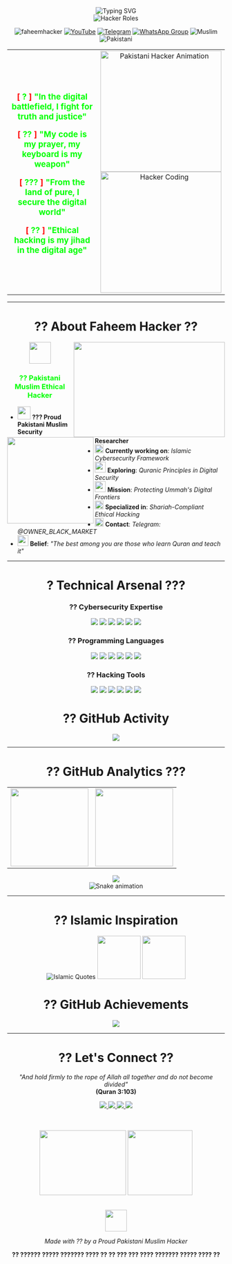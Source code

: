 <!-- ?? PAKISTANI MUSLIM HACKER ANIMATED BANNER -->
<div align="center">
  <img src="https://readme-typing-svg.demolab.com?font=Fira+Code&weight=700&size=30&duration=3000&pause=1000&color=00FF00&background=000000&center=true&vCenter=true&width=1000&height=100&lines=??+PAKISTANI+MUSLIM+ETHICAL+HACKER;??+ASSALAMU+ALAIKUM+FELLOW+HACKERS;?+IDENTITY+VERIFIED:+FAHEEM+HACKER+??;???+PAKISTANI+MUSLIM+ETHICAL+HACKER;??+IN+THE+NAME+OF+ALLAH+THE+MOST+MERCIFUL" alt="Typing SVG" />
</div>

<div align="center">
  <img src="https://readme-typing-svg.herokuapp.com?font=Matrix+Code+NFI&weight=700&size=32&duration=2000&pause=1000&color=00FF00&center=true&vCenter=true&width=700&height=70&lines=PAKISTANI+ETHICAL+HACKER;MUSLIM+SECURITY+RESEARCHER;QURAN+GUIDED+HACKER;DIGITAL+MUJAHID;CYBERSECURITY+EXPERT+???" alt="Hacker Roles" />
</div>

<p align="center"> 
  <img src="https://komarev.com/ghpvc/?username=faheemhacker&label=Profile%20views&color=00ff00&style=flat-square&logo=ghost" alt="faheemhacker" />
  <a href="https://www.youtube.com/@faheemhacker8183"><img src="https://img.shields.io/youtube/channel/subscribers/UCiKcQN5fu7Cl9zNnk84yNhA?style=flat-square&logo=youtube&label=YouTube&color=FF0000" alt="YouTube"/></a>
  <a href="https://t.me/OWNER_BLACK_MARKET"><img src="https://img.shields.io/badge/Telegram-2CA5E0?style=for-the-badge&logo=telegram&logoColor=white" alt="Telegram"/></a>
  <a href="#"><img src="https://img.shields.io/badge/WhatsApp_Group-25D366?style=for-the-badge&logo=whatsapp&logoColor=white" alt="WhatsApp Group"/></a>
  <img src="https://img.shields.io/badge/Religion-Islam-009000?style=for-the-badge&logo=star-of-david&logoColor=white" alt="Muslim" />
  <img src="https://img.shields.io/badge/Nationality-Pakistani-00401A?style=for-the-badge&logo=globe&logoColor=white" alt="Pakistani" />
</p>

<!-- ? PAKISTANI HACKER ATTITUDE QUOTE -->
<div align="center">
  <table border="0" align="center">
    <tr border="0">
      <td width="50%" align="center">
        <div align="center">
          <h3>
            <p><span style="color: #ff0000;">[</span> <span style="color: #00ff00;">?</span> <span style="color: #ff0000;">]</span> <span style="color: #00ff00;">"In the digital battlefield, I fight for truth and justice"</span></p>
            <p><span style="color: #ff0000;">[</span> <span style="color: #00ff00;">??</span> <span style="color: #ff0000;">]</span> <span style="color: #00ff00;">"My code is my prayer, my keyboard is my weapon"</span></p>
            <p><span style="color: #ff0000;">[</span> <span style="color: #00ff00;">???</span> <span style="color: #ff0000;">]</span> <span style="color: #00ff00;">"From the land of pure, I secure the digital world"</span></p>
            <p><span style="color: #ff0000;">[</span> <span style="color: #00ff00;">??</span> <span style="color: #ff0000;">]</span> <span style="color: #00ff00;">"Ethical hacking is my jihad in the digital age"</span></p>
          </h3>
        </div>
      </td>
      <td width="50%" align="center">
        <img align="center" width="280" src="https://media.giphy.com/media/L1R1tvI9svkIWwpV4r/giphy.gif" alt="Pakistani Hacker Animation"/>
        <img align="center" width="280" src="https://media.giphy.com/media/qgQUggAC3Pfv687qPC/giphy.gif" alt="Hacker Coding"/>
      </td>
    </tr>
  </table>
</div>

<hr/>

<!-- ?? ABOUT PAKISTANI MUSLIM HACKER -->
<h1 align="center">?? About Faheem Hacker ??</h1>

<div align="center">
  <img src="https://media.giphy.com/media/Xed7bGPHSwQ8WLPu9C/giphy.gif" width="350" height="220" align="right" />
  <img src="https://media.giphy.com/media/juua9i2c2fA0AIp2iq/giphy.gif" width="200" height="200" align="left" />
  
  <!-- Animated Islamic Star -->
  <div align="center">
    <img src="https://media.giphy.com/media/hU6VlqZeM5Tz34aC2k/giphy.gif" width="50" height="50" />
    <h3 style="color: #00ff00;">?? Pakistani Muslim Ethical Hacker</h3>
  </div>
  
  <ul style="text-align: left;">
    <li> <img src="https://media.giphy.com/media/WUlplcMpOCEmTGBtBW/giphy.gif" width="30"> <b>??? Proud Pakistani Muslim Security Researcher</b> </li>
    <li> <img src="https://media.giphy.com/media/QssGEmpkyEOhBCb7e1/giphy.gif" width="20"> <b>Currently working on</b>: <i>Islamic Cybersecurity Framework</i> </li>
    <li> <img src="https://media.giphy.com/media/cYU6YcPE5YlJxh6otp/giphy.gif" width="25"> <b>Exploring</b>: <i>Quranic Principles in Digital Security</i> </li>
    <li> <img src="https://media.giphy.com/media/u1WhXLjwgcXpHJBMRM/giphy.gif" width="25"> <b>Mission</b>: <i>Protecting Ummah's Digital Frontiers</i> </li>
    <li> <img src="https://media.giphy.com/media/MdA16VIoXKKxNE8Stk/giphy.gif" width="20"> <b>Specialized in</b>: <i>Shariah-Compliant Ethical Hacking</i> </li>
    <li> <img src="https://media.giphy.com/media/KxlbRn0HuTW7gDgvVK/giphy.gif" width="20"> <b>Contact</b>: <i>Telegram: @OWNER_BLACK_MARKET</i> </li>
    <li> <img src="https://media.giphy.com/media/l4Ep8Z2AVUEFlO4i4/giphy.gif" width="25"> <b>Belief</b>: <i>"The best among you are those who learn Quran and teach it"</i> </li>
  </ul>
</div>

<hr/>

<!-- ? TECHNICAL ARSENAL WITH PAKISTANI THEME -->
<h1 align="center">? Technical Arsenal ???</h1>

<!-- CYBERSECURITY SKILLS -->
<h3 align="center">?? Cybersecurity Expertise</h3>
<p align="center">
  <img src="https://img.shields.io/badge/Penetration_Testing-FF6B6B?style=for-the-badge&logo=target&logoColor=white" />
  <img src="https://img.shields.io/badge/Ethical_Hacking-4ECDC4?style=for-the-badge&logo=key&logoColor=white" />
  <img src="https://img.shields.io/badge/Bug_Bounty-45B7D1?style=for-the-badge&logo=bug&logoColor=white" />
  <img src="https://img.shields.io/badge/Network_Security-96CEB4?style=for-the-badge&logo=network&logoColor=white" />
  <img src="https://img.shields.io/badge/Web_Security-FAE100?style=for-the-badge&logo=web&logoColor=black" />
  <img src="https://img.shields.io/badge/Digital_Forensics-FFA500?style=for-the-badge&logo=magnifying-glass&logoColor=white" />
</p>

<!-- PROGRAMMING LANGUAGES -->
<h3 align="center">?? Programming Languages</h3>
<p align="center">
  <img src="https://img.shields.io/badge/Python-3776AB?style=for-the-badge&logo=python&logoColor=white" />
  <img src="https://img.shields.io/badge/JavaScript-F7DF1E?style=for-the-badge&logo=javascript&logoColor=black" />
  <img src="https://img.shields.io/badge/Bash-4EAA25?style=for-the-badge&logo=gnu-bash&logoColor=white" />
  <img src="https://img.shields.io/badge/PowerShell-5391FE?style=for-the-badge&logo=powershell&logoColor=white" />
  <img src="https://img.shields.io/badge/SQL-4479A1?style=for-the-badge&logo=mysql&logoColor=white" />
  <img src="https://img.shields.io/badge/C++-00599C?style=for-the-badge&logo=c%2B%2B&logoColor=white" />
</p>

<!-- TOOLS & TECHNOLOGIES -->
<h3 align="center">?? Hacking Tools</h3>
<p align="center">
  <img src="https://img.shields.io/badge/Kali_Linux-557C94?style=for-the-badge&logo=kalilinux&logoColor=white" />
  <img src="https://img.shields.io/badge/Metasploit-FF0000?style=for-the-badge&logo=metasploit&logoColor=white" />
  <img src="https://img.shields.io/badge/Wireshark-1679A7?style=for-the-badge&logo=wireshark&logoColor=white" />
  <img src="https://img.shields.io/badge/Burp_Suite-FF6B6B?style=for-the-badge&logo=burpsuite&logoColor=white" />
  <img src="https://img.shields.io/badge/Nmap-00C7D4?style=for-the-badge&logo=nmap&logoColor=white" />
  <img src="https://img.shields.io/badge/John_The_Ripper-8B0000?style=for-the-badge&logo=key&logoColor=white" />
</p>

<!-- ACTIVITY GRAPH -->
<h1 align="center">?? GitHub Activity</h1>
<div align="center">
  <img src="https://github-readme-activity-graph.vercel.app/graph?username=faheemhacker&theme=react-dark&bg_color=00401A&color=00FF00&line=00FF00&point=FFFFFF&area=true&hide_border=true" />
</div>

<hr/>

<!-- ?? GITHUB STATS WITH PAKISTANI FLAG COLORS -->
<h1 align="center">?? GitHub Analytics ???</h1>

<div align="center">
  <table>
    <tr>
      <td>
        <img height="180em" src="https://github-readme-stats.vercel.app/api?username=faheemhacker&show_icons=true&theme=dark&bg_color=00401A&title_color=00FF00&text_color=FFFFFF&icon_color=00FF00&border_color=00FF00" />
      </td>
      <td>
        <img height="180em" src="https://github-readme-stats.vercel.app/api/top-langs/?username=faheemhacker&layout=compact&theme=dark&bg_color=00401A&title_color=00FF00&text_color=FFFFFF&border_color=00FF00" />
      </td>
    </tr>
  </table>
</div>

<!-- STREAK STATS -->
<div align="center">
  <img src="https://github-readme-streak-stats.herokuapp.com/?user=faheemhacker&theme=dark&background=00401A&ring=00FF00&fire=00FF00&currStreakNum=FFFFFF&sideNums=FFFFFF&currStreakLabel=00FF00&sideLabels=00FF00&dates=FFFFFF" />
</div>

<!-- CONTRIBUTION SNAKE -->
<div align="center">
  <img src="https://raw.githubusercontent.com/faheemhacker/faheemhacker/output/github-contribution-grid-snake.svg" alt="Snake animation" />
</div>

<hr/>

<!-- ?? ISLAMIC QUOTE ANIMATION -->
<h1 align="center">?? Islamic Inspiration</h1>

<div align="center">
  <img src="https://readme-typing-svg.herokuapp.com?font=Arabic&weight=600&size=20&duration=4JUdGzvrMFDWrUUwY3toJATSeNwjn54LkCnKBPRzDuhzi5vSepHfUckJNxRL2gjkNrSqtCoRUrEDAgRwsQvVCjZbRyFTLRNyDmT1a1boZVAllah+is+with+those+who+are+patient;And+say,++Do+[as+you+will],+for+Allah+will+see+your+deeds;So+verily,+with+the+hardship,+there+is+relief;The+best+among+you+are+those+who+learn+and+teach" alt="Islamic Quotes" />
  
  <!-- Islamic Animation -->
  <img src="https://media.giphy.com/media/l4Ep8Z2AVUEFlO4i4/giphy.gif" width="100" height="100" />
  <img src="https://media.giphy.com/media/XeHHLS0eDpVqoTVMjf/giphy.gif" width="100" height="100" />
</div>

<!-- ?? TROPHIES -->
<h1 align="center">?? GitHub Achievements</h1>

<div align="center">
  <img src="https://github-profile-trophy.vercel.app/?username=faheemhacker&theme=darkhub&no-bg=true&no-frame=true&margin-w=15&margin-h=15&title=Stars,Commit,Followers,Repositories,PullRequest&row=2&column=3" />
</div>

<hr/>

<!-- ?? CONTACT WITH ISLAMIC TOUCH -->
<h1 align="center">?? Let's Connect ??</h1>

<div align="center">
  <p>
    <i>"And hold firmly to the rope of Allah all together and do not become divided"</i> <br>
    <b>(Quran 3:103)</b>
  </p>
  
  <!-- Social Media Buttons -->
  <a href="https://www.youtube.com/@faheemhacker8183">
    <img src="https://img.shields.io/badge/YouTube-FF0000?style=for-the-badge&logo=youtube&logoColor=white" />
  </a>
  <a href="https://t.me/OWNER_BLACK_MARKET">
    <img src="https://img.shields.io/badge/Telegram-2CA5E0?style=for-the-badge&logo=telegram&logoColor=white" />
  </a>
  <a href="#">
    <img src="https://img.shields.io/badge/WhatsApp-25D366?style=for-the-badge&logo=whatsapp&logoColor=white" />
  </a>
  <a href="#">
    <img src="https://img.shields.io/badge/Instagram-E4405F?style=for-the-badge&logo=instagram&logoColor=white" />
  </a>
  
  <!-- Pakistani Flag Animation -->
  <br><br>
  <img src="https://media.giphy.com/media/XeHHLS0eDpVqoTVMjf/giphy.gif" width="200" height="150" />
  <img src="https://media.giphy.com/media/l4Ep8Z2AVUEFlO4i4/giphy.gif" width="150" height="150" />
</div>

<!-- FOOTER -->
<div align="center">
  <br>
  <img src="https://media.giphy.com/media/KdxXyGSEA5n1e7P1sK/giphy.gif" width="50" height="50" />
  <p><i>Made with ?? by a Proud Pakistani Muslim Hacker</i></p>
  <p><b>?? ?????? ????? ??????? ???? ?? ?? ??? ??? ???? ??????? ????? ???? ??</b></p>
</div>
